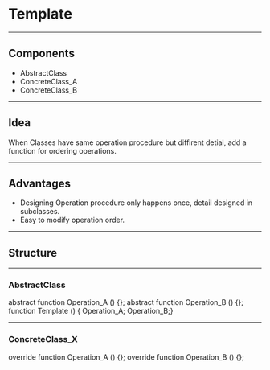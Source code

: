 # Template

---

## Components
 * AbstractClass
 * ConcreteClass_A
 * ConcreteClass_B

---

## Idea
When Classes have same operation procedure but diffirent detial, add a function for ordering operations.

---

## Advantages
 * Designing Operation procedure only happens once, detail designed in subclasses.
 * Easy to modify operation order.

---

## Structure

----

### AbstractClass
abstract function Operation_A () {};
abstract function Operation_B () {};
function Template () { Operation_A; Operation_B;}

----

### ConcreteClass_X
override function Operation_A () {};
override function Operation_B () {};
